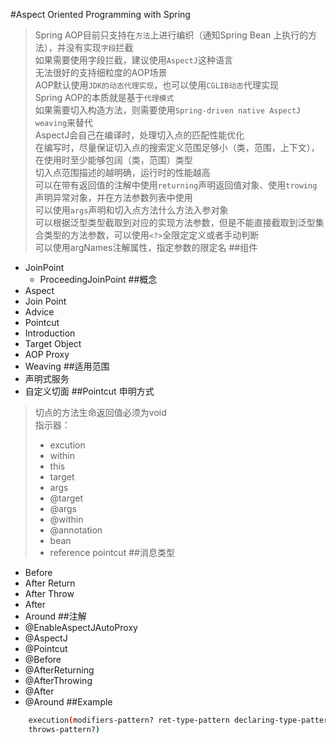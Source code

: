 #Aspect Oriented Programming with Spring
> Spring AOP目前只支持在`方法`上进行编织（通知Spring Bean 上执行的方法），并没有实现`字段`拦截  
> 如果需要使用字段拦截，建议使用`AspectJ`这种语言   
> 无法很好的支持细粒度的AOP场景  
> AOP默认使用`JDK的动态代理实现`，也可以使用`CGLIB动态`代理实现   
> Spring AOP的本质就是基于`代理模式`  
> 如果需要切入构造方法，则需要使用`Spring-driven native AspectJ weaving`来替代   
> AspectJ会自己在编译时，处理切入点的匹配性能优化  
> 在编写时，尽量保证切入点的搜索定义范围足够小（类，范围，上下文），在使用时至少能够包阔（类，范围）类型   
> 切入点范围描述的越明确，运行时的性能越高  
> 可以在带有返回值的注解中使用`returning`声明返回值对象、使用`trowing`声明异常对象，并在方法参数列表中使用  
> 可以使用`args`声明和切入点方法什么方法入参对象   
> 可以根据泛型类型截取到对应的实现方法参数，但是不能直接截取到泛型集合类型的方法参数，可以使用`<?>`全限定定义或者手动判断   
> 可以使用argNames注解属性，指定参数的限定名
##组件
- JoinPoint
    - ProceedingJoinPoint
##概念
- Aspect 
- Join Point
- Advice
- Pointcut
- Introduction
- Target Object
- AOP Proxy
- Weaving
##适用范围
- 声明式服务
- 自定义切面
##Pointcut 申明方式
> 切点的方法生命返回值必须为void    
> 指示器：
> - excution
> - within
> - this
> - target
> - args
> - @target
> - @args
> - @within
> - @annotation
> - bean
> - reference pointcut
##消息类型
- Before
- After Return
- After Throw
- After
- Around
##注解
- @EnableAspectJAutoProxy
- @AspectJ 
- @Pointcut
- @Before
- @AfterReturning
- @AfterThrowing
- @After
- @Around
##Example
~~~bash
    execution(modifiers-pattern? ret-type-pattern declaring-type-pattern?name-pattern(param-pattern) 
    throws-pattern?)
~~~
